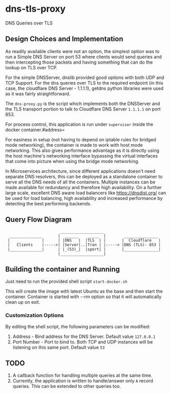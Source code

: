 # dns-tls-proxy
DNS Queries over TLS

## Design Choices and Implementation
As readily available clients were not an option, the simplest option was to run a Simple DNS Server on port 53 where clients would send queries and then intercepting those packets and having something that can do the lookup on TLS over TCP.

For the simple DNSServer, dnslib provided good options with both UDP and TCP Support.
For the dns queries over TLS to the required endpoint (in this case, the cloudflare DNS Server - 1.1.1.1), getdns python libraries were used as it was fairly straightforward.

The `dns-proxy.py` is the script which implements both the DNSServer and the TLS transport portion to talk to Cloudflare DNS Server `1.1.1.1` on port 853.

For process control, this application is run under `supervisor` inside the docker container.#address=

For easiness in setup (not having to depend on iptable rules for bridged mode networking), the container is made to work with host mode networking. This also gives performance advantage as it is directly using the host machine's networking interface bypassing the virtual interfaces that come into picture when using the bridge mode networking.

In Microservices architecture, since different applications doesn't need separate DNS resolvers, this can be deployed as a standalone container to serve all the DNS needs of all the containers. Multiple instances can be made available for redundancy and therefore high availability. On a further large scale, excellent DNS aware load balancers like https://dnsdist.org/ can be used for load balancing, high availability and increased performance by detecting the best performing backends.


## Query Flow Diagram

                           
                            ___________________
      ______________       |  ______    _____  |        _______________ 
     |              |      | |DNS   |  |TLS  | |       |  Cloudflare   | 
     |   Clients    |----->| |Server|..|Tran | |-----> |DNS (TLS)- 853 |
     |______________|      | |_(53)_|  |sport| |       |_______________|
                           |___________________|
                           
## Building the container and Running
Just need to run the provided shell script
`start-docker.sh`

This will create the image with latest Ubuntu as the base and then start the container. Container is started with --rm option so that it will automatically clean up on exit.

### Customization Options
By editing the shell script, the following parameters can be modified:

1. Address - Bind address for the DNS Server. Default value `127.0.0.1`
1. Port Number - Port to bind to. Both TCP and UDP instances will be listening on this same port. Default value `53`

## TODO
1. A callback function for handling multiple queries at the same time.
1. Currently, the application is written to handle/answer only `A` record queries. This can be extended to other queries too.


